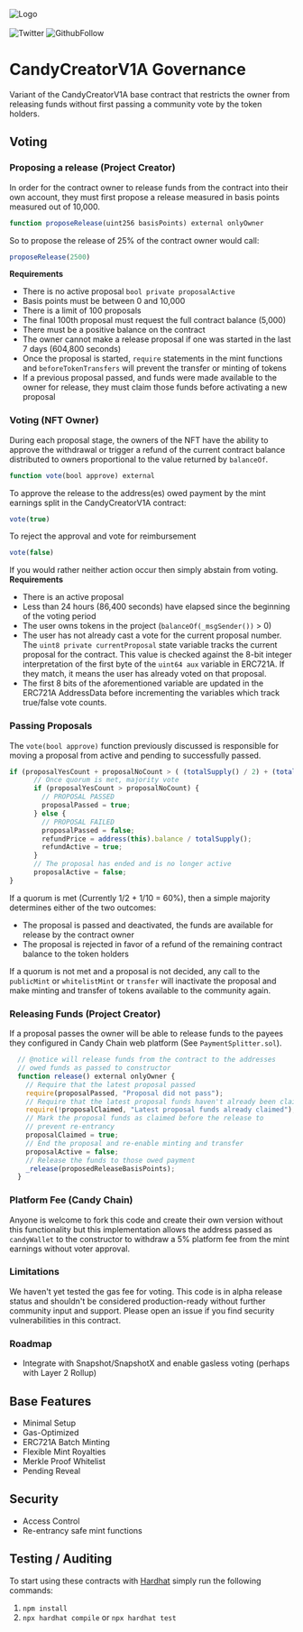 ![Logo](https://res.cloudinary.com/candy-labs/image/upload/v1644974796/smaller_dep6qo.png)
</br>
</br>
![Twitter](https://img.shields.io/twitter/follow/Candy_Chain_?style=social)
![GithubFollow](https://img.shields.io/github/followers/Candy-Labs?style=social)

# CandyCreatorV1A Governance
Variant of the CandyCreatorV1A base contract that restricts the owner from releasing funds without first passing a community vote by the token holders.

## Voting 
### Proposing a release (Project Creator)
In order for the contract owner to release funds from the contract into their own account, they must first propose a release measured in basis points measured out of 10,000. 
```javascript
function proposeRelease(uint256 basisPoints) external onlyOwner
```
So to propose the release of 25% of the contract owner would call:
```javascript
proposeRelease(2500)
```
**Requirements**
* There is no active proposal `bool private proposalActive`
* Basis points must be between 0 and 10,000
* There is a limit of 100 proposals
* The final 100th proposal must request the full contract balance (5,000)
* There must be a positive balance on the contract 
* The owner cannot make a release proposal if one was started in the last 7 days (604,800 seconds)
* Once the proposal is started, `require` statements in the mint functions and `beforeTokenTransfers` will prevent the transfer or minting of tokens
* If a previous proposal passed, and funds were made available to the owner for release, they must claim those funds before activating a new proposal

### Voting (NFT Owner)
During each proposal stage, the owners of the NFT have the ability to approve the withdrawal or trigger a refund of the current contract balance distributed to owners proportional to the value returned by `balanceOf`.
```javascript
function vote(bool approve) external
```
To approve the release to the address(es) owed payment by the mint earnings split in the CandyCreatorV1A contract:
```javascript
vote(true)
```
To reject the approval and vote for reimbursement
```javascript
vote(false)
```
If you would rather neither action occur then simply abstain from voting. 
**Requirements**
* There is an active proposal
* Less than 24 hours (86,400 seconds) have elapsed since the beginning of the voting period
* The user owns tokens in the project (`balanceOf(_msgSender())` > 0)
* The user has not already cast a vote for the current proposal number. The `uint8 private currentProposal` state variable tracks the current proposal for the contract. This value is checked against the 8-bit integer interpretation of the first byte of the `uint64 aux` variable in ERC721A. If they match, it means the user has already voted on that proposal. 
* The first 8 bits of the aforementioned variable are updated in the ERC721A AddressData before incrementing the variables which track true/false vote counts. 

### Passing Proposals 
The `vote(bool approve)` function previously discussed is responsible for moving a proposal from active and pending to successfully passed. 
```javascript
if (proposalYesCount + proposalNoCount > ( (totalSupply() / 2) + (totalSupply() / 10) )) {
      // Once quorum is met, majority vote 
      if (proposalYesCount > proposalNoCount) {
        // PROPOSAL PASSED
        proposalPassed = true;
      } else {
        // PROPOSAL FAILED
        proposalPassed = false;
        refundPrice = address(this).balance / totalSupply();
        refundActive = true;
      }
      // The proposal has ended and is no longer active
      proposalActive = false;
}
```
If a quorum is met (Currently 1/2 + 1/10 = 60%), then a simple majority determines either of the two outcomes:
* The proposal is passed and deactivated, the funds are available for release by the contract owner
* The proposal is rejected in favor of a refund of the remaining contract balance to the token holders

If a quorum is not met and a proposal is not decided, any call to the `publicMint` or `whitelistMint` or `transfer` will inactivate the proposal and make minting and transfer of tokens available to the community again.

### Releasing Funds (Project Creator)
If a proposal passes the owner will be able to release funds to the payees they configured in Candy Chain web platform (See `PaymentSplitter.sol`).
```javascript
  // @notice will release funds from the contract to the addresses
  // owed funds as passed to constructor 
  function release() external onlyOwner {
    // Require that the latest proposal passed 
    require(proposalPassed, "Proposal did not pass");
    // Require that the latest proposal funds haven't already been claimed
    require(!proposalClaimed, "Latest proposal funds already claimed");
    // Mark the proposal funds as claimed before the release to
    // prevent re-entrancy
    proposalClaimed = true;
    // End the proposal and re-enable minting and transfer
    proposalActive = false;
    // Release the funds to those owed payment
    _release(proposedReleaseBasisPoints);
  }
```
### Platform Fee (Candy Chain)
Anyone is welcome to fork this code and create their own version without this functionality but this implementation allows the address passed as `candyWallet` to the constructor to withdraw a 5% platform fee from the mint earnings without voter approval.

### Limitations 
We haven't yet tested the gas fee for voting. This code is in alpha release status and shouldn't be considered production-ready without further community input and support. Please open an issue if you find security vulnerabilities in this contract.

### Roadmap 
* Integrate with Snapshot/SnapshotX and enable gasless voting (perhaps with Layer 2 Rollup)

## Base Features 
* Minimal Setup
* Gas-Optimized
* ERC721A Batch Minting
* Flexible Mint Royalties
* Merkle Proof Whitelist
* Pending Reveal

## Security 
* Access Control
* Re-entrancy safe mint functions

## Testing / Auditing 
To start using these contracts with [Hardhat](https://hardhat.org/) simply run the following commands:
1. `npm install`
2. `npx hardhat compile` or `npx hardhat test`

